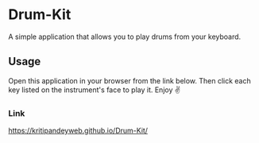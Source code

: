 # Drum-Kit
 A simple application that allows you to play drums from your keyboard.

## Usage

Open this application in your browser from the link below. Then click each key listed on the instrument's face to play it.
Enjoy ✌

### Link

https://kritipandeyweb.github.io/Drum-Kit/
